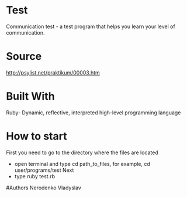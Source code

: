 # Test
Communication test - a test program that helps you learn your level of communication.

# Source 
http://psylist.net/praktikum/00003.htm

# Built With
Ruby- Dynamic, reflective, interpreted high-level programming language

# How to start
First you need to go to the directory where the files are located
- open terminal and type cd path_to_files, for example, cd user/programs/test
Next
- type ruby test.rb

#Authors
Nerodenko Vladyslav



